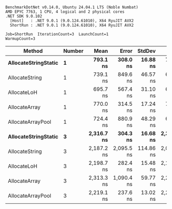 ```

BenchmarkDotNet v0.14.0, Ubuntu 24.04.1 LTS (Noble Numbat)
AMD EPYC 7763, 1 CPU, 4 logical and 2 physical cores
.NET SDK 9.0.102
  [Host]   : .NET 9.0.1 (9.0.124.61010), X64 RyuJIT AVX2
  ShortRun : .NET 9.0.1 (9.0.124.61010), X64 RyuJIT AVX2

Job=ShortRun  IterationCount=3  LaunchCount=1  
WarmupCount=3  

```
| Method               | Number | Mean       | Error      | StdDev    | Min        | Max        | Gen0   | Gen1   | Allocated |
|--------------------- |------- |-----------:|-----------:|----------:|-----------:|-----------:|-------:|-------:|----------:|
| **AllocateStringStatic** | **1**      |   **793.1 ns** |   **308.0 ns** |  **16.88 ns** |   **776.2 ns** |   **810.0 ns** | **0.0620** | **0.0610** |   **1.02 KB** |
| AllocateString       | 1      |   739.1 ns |   849.6 ns |  46.57 ns |   687.9 ns |   778.9 ns | 0.0620 | 0.0610 |   1.02 KB |
| AllocateLoH          | 1      |   695.7 ns |   567.4 ns |  31.10 ns |   669.5 ns |   730.1 ns | 0.0620 | 0.0610 |   1.02 KB |
| AllocateArray        | 1      |   770.0 ns |   314.5 ns |  17.24 ns |   754.1 ns |   788.3 ns | 0.0620 | 0.0610 |   1.02 KB |
| AllocateArrayPool    | 1      |   724.4 ns |   880.9 ns |  48.29 ns |   671.8 ns |   766.8 ns | 0.0620 | 0.0610 |   1.02 KB |
| **AllocateStringStatic** | **3**      | **2,316.7 ns** |   **304.3 ns** |  **16.68 ns** | **2,300.4 ns** | **2,333.8 ns** | **0.1869** | **0.1831** |   **3.07 KB** |
| AllocateString       | 3      | 2,187.2 ns | 2,095.5 ns | 114.86 ns | 2,054.6 ns | 2,254.2 ns | 0.1869 | 0.1831 |   3.07 KB |
| AllocateLoH          | 3      | 2,198.7 ns |   282.4 ns |  15.48 ns | 2,186.4 ns | 2,216.1 ns | 0.1869 | 0.1831 |   3.07 KB |
| AllocateArray        | 3      | 2,313.3 ns | 1,090.4 ns |  59.77 ns | 2,276.8 ns | 2,382.3 ns | 0.1869 | 0.1831 |   3.07 KB |
| AllocateArrayPool    | 3      | 2,219.1 ns |   237.6 ns |  13.02 ns | 2,207.4 ns | 2,233.1 ns | 0.1869 | 0.1831 |   3.07 KB |
